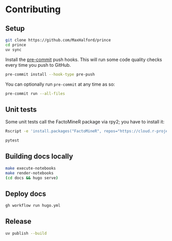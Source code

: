 # Contributing

## Setup

```sh
git clone https://github.com/MaxHalford/prince
cd prince
uv sync
```

Install the [pre-commit](https://pre-commit.com/) push hooks. This will run some code quality checks every time you push to GitHub.

```sh
pre-commit install --hook-type pre-push
```

You can optionally run `pre-commit` at any time as so:

```sh
pre-commit run --all-files
```

## Unit tests

Some unit tests call the FactoMineR package via rpy2; you have to install it:

```sh
Rscript -e 'install.packages("FactoMineR", repos="https://cloud.r-project.org")'
```

```sh
pytest
```

## Building docs locally

```sh
make execute-notebooks
make render-notebooks
(cd docs && hugo serve)
```

## Deploy docs

```sh
gh workflow run hugo.yml
```

## Release

```sh
uv publish --build
```
